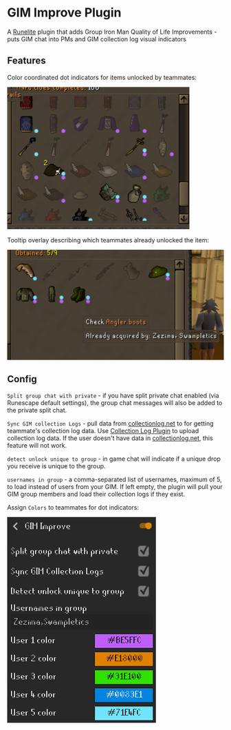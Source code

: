 # GIM Improve Plugin
A [Runelite](https://github.com/runelite/runelite) plugin that adds Group Iron Man Quality of Life Improvements - puts GIM chat into PMs and GIM collection log visual indicators


## Features
Color coordinated dot indicators for items unlocked by teammates:

![img_1.png](img_1.png)


Tooltip overlay describing which teammates already unlocked the item:

![img_2.png](img_2.png)


## Config

`Split group chat with private` - if you have split private chat enabled (via Runescape default settings), the group
chat messages will also be added to the private split chat.

`Sync GIM collection Logs` - pull data from [collectionlog.net](https://collectionlog.net) to for getting teammate's
collection log data. Use [Collection Log Plugin](https://runelite.net/plugin-hub/show/collection-log) to upload
collection log data. If the user doesn't have data in [collectionlog.net](https://collectionlog.net), this feature will
not work.

`detect unlock unique to group` - in game chat will indicate if a unique drop you receive is unique to the group.

`usernames in group` - a comma-separated list of usernames, maximum of 5, to load instead of users from your GIM. If
left empty, the plugin will pull your GIM group members and load their collection logs if they exist.

Assign `Colors` to teammates for dot indicators:

![img_3.png](img_3.png)
